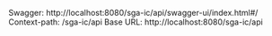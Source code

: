 Swagger: http://localhost:8080/sga-ic/api/swagger-ui/index.html#/
Context-path: /sga-ic/api 
Base URL: http://localhost:8080/sga-ic/api